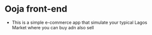 # Ooja front-end

- This is a simple e-commerce app that simulate your typical Lagos Market where you can buy adn also sell